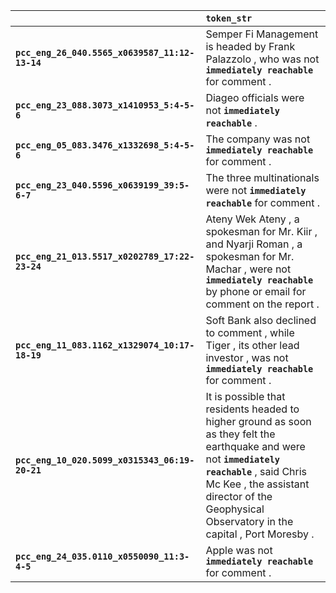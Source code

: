 |                                                | `token_str`                                                                                                                                                                                                                                    |
|:-----------------------------------------------|:-----------------------------------------------------------------------------------------------------------------------------------------------------------------------------------------------------------------------------------------------|
| **`pcc_eng_26_040.5565_x0639587_11:12-13-14`** | Semper Fi Management is headed by Frank Palazzolo , who was not __`immediately reachable`__ for comment .                                                                                                                                      |
| **`pcc_eng_23_088.3073_x1410953_5:4-5-6`**     | Diageo officials were not __`immediately reachable`__ .                                                                                                                                                                                        |
| **`pcc_eng_05_083.3476_x1332698_5:4-5-6`**     | The company was not __`immediately reachable`__ for comment .                                                                                                                                                                                  |
| **`pcc_eng_23_040.5596_x0639199_39:5-6-7`**    | The three multinationals were not __`immediately reachable`__ for comment .                                                                                                                                                                    |
| **`pcc_eng_21_013.5517_x0202789_17:22-23-24`** | Ateny Wek Ateny , a spokesman for Mr. Kiir , and Nyarji Roman , a spokesman for Mr. Machar , were not __`immediately reachable`__ by phone or email for comment on the report .                                                                |
| **`pcc_eng_11_083.1162_x1329074_10:17-18-19`** | Soft Bank also declined to comment , while Tiger , its other lead investor , was not __`immediately reachable`__ for comment .                                                                                                                 |
| **`pcc_eng_10_020.5099_x0315343_06:19-20-21`** | It is possible that residents headed to higher ground as soon as they felt the earthquake and were not __`immediately reachable`__ , said Chris Mc Kee , the assistant director of the Geophysical Observatory in the capital , Port Moresby . |
| **`pcc_eng_24_035.0110_x0550090_11:3-4-5`**    | Apple was not __`immediately reachable`__ for comment .                                                                                                                                                                                        |
